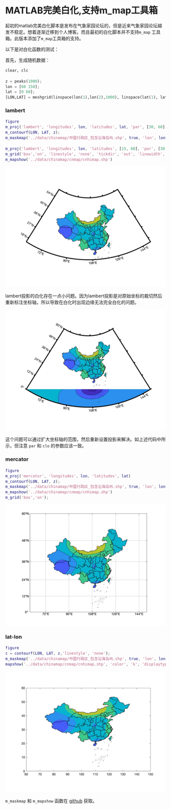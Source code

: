 # MATLAB完美白化,支持m_map工具箱


起初的matlab完美白化脚本是发布在气象家园论坛的，但是近来气象家园论坛越发不稳定。想着逐渐迁移到个人博客。而且最初的白化脚本并不支持`m_map` 工具箱。此版本添加了`m_map`工具箱的支持。


以下是对白化函数的测试：

首先，生成随机数据：

```python
clear, clc

z = peaks(1000);
lon = [60 150];
lat = [0 60];
[LON,LAT] = meshgrid(linspace(lon(1),lon(2),1000), linspace(lat(1), lat(2),1000));
```



### lambert

```matlab
figure
m_proj('lambert', 'longitudes', lon, 'latitudes', lat, 'par', [30, 60], 'clo', 105)
m_contourf(LON, LAT, z);
m_maskmap('../data/chinamap/中国行政区_包含沿海岛屿.shp', true, 'lon', lon, 'lat', lat, 'm_map', true);

m_proj('lambert', 'longitudes', lon, 'latitudes', [15, 60], 'par', [30, 60], 'clo', 105)
m_grid('box','on', 'linestyle', 'none', 'tickdir', 'out', 'linewidth', 3);
m_mapshow('../data/chinamap/cnmap/cnhimap.shp')
```



![](/img/2020/05/01/lambert.jpg)


lambert投影的白化存在一点小问题。因为lambert投影是对原始坐标的裁切然后重新标注坐标轴，所以导致在白化时出现边缘无法完全白化的问题。


![](/img/2020/05/01/lambert_nowork.jpg)


这个问题可以通过扩大坐标轴的范围，然后重新设置投影来解决。如上述代码中所示，但注意 `par` 和 `clo` 的参数应该一致。


### mercator

```matlab
figure
m_proj('mercator', 'longitudes', lon, 'latitudes', lat)
m_contourf(LON, LAT, z);
m_maskmap('../data/chinamap/中国行政区_包含沿海岛屿.shp', true, 'lon', lon, 'lat', lat, 'm_map', true);
m_mapshow('../data/chinamap/cnmap/cnhimap.shp')
m_grid('box','on');
```

![](/img/2020/05/01/mercator.jpg)


### lat-lon

```matlab
figure
c = contourf(LON, LAT, z,'linestyle', 'none');
m_maskmap('../data/chinamap/中国行政区_包含沿海岛屿.shp', true, 'lon', lon, 'lat', lat);
mapshow('../data/chinamap/cnmap/cnhimap.shp', 'color', 'k', 'displaytype', 'line')
```

![](/img/2020/05/01/lat-lon.jpg)


`m_maskmap` 和 `m_mapshow` 函数在 [github](https://github.com/bugsuse/m_map_utils) 获取。


